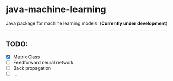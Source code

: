 # java-machine-learning

Java package for machine learning models.
(**Currently under development**)

---

## TODO:
- [x] Matrix Class
- [ ] Feedforward neural network
- [ ] Back propagation
- [ ] ...

